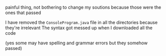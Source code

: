 painful thing, not bothering to change my soutions because those were the ones that passed

I have removed the `ConsoleProgram.java` file in all the directories because they're irrelevant
The syntax got messed up when I downloaded all the code

(yes some may have spelling and grammar errors but they somehow passed)
